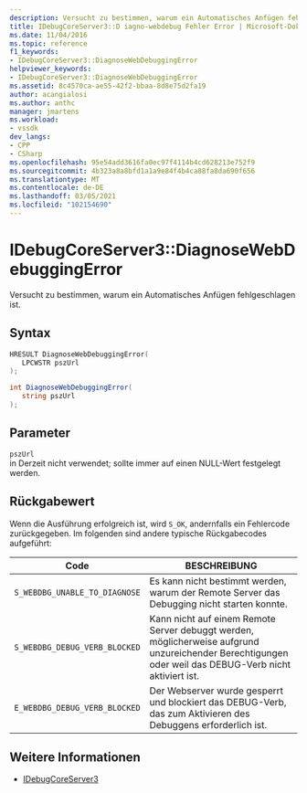 ```yaml
---
description: Versucht zu bestimmen, warum ein Automatisches Anfügen fehlgeschlagen ist.
title: IDebugCoreServer3::D iagno-webdebug Fehler Error | Microsoft-Dokumentation
ms.date: 11/04/2016
ms.topic: reference
f1_keywords:
- IDebugCoreServer3::DiagnoseWebDebuggingError
helpviewer_keywords:
- IDebugCoreServer3::DiagnoseWebDebuggingError
ms.assetid: 8c4570ca-ae55-42f2-bbaa-8d8e75d2fa19
author: acangialosi
ms.author: anthc
manager: jmartens
ms.workload:
- vssdk
dev_langs:
- CPP
- CSharp
ms.openlocfilehash: 95e54add3616fa0ec97f4114b4cd628213e752f9
ms.sourcegitcommit: 4b323a8a8bfd1a1a9e84f4b4ca88fa8da690f656
ms.translationtype: MT
ms.contentlocale: de-DE
ms.lasthandoff: 03/05/2021
ms.locfileid: "102154690"
---
```

# <a name="idebugcoreserver3diagnosewebdebuggingerror"></a>IDebugCoreServer3::DiagnoseWebDebuggingError
Versucht zu bestimmen, warum ein Automatisches Anfügen fehlgeschlagen ist.

## <a name="syntax"></a>Syntax

```cpp
HRESULT DiagnoseWebDebuggingError(
   LPCWSTR pszUrl
);
```

```csharp
int DiagnoseWebDebuggingError(
   string pszUrl
);
```

## <a name="parameters"></a>Parameter
`pszUrl`\
in Derzeit nicht verwendet; sollte immer auf einen NULL-Wert festgelegt werden.

## <a name="return-value"></a>Rückgabewert
 Wenn die Ausführung erfolgreich ist, wird `S_OK`, andernfalls ein Fehlercode zurückgegeben. Im folgenden sind andere typische Rückgabecodes aufgeführt:

|Code|BESCHREIBUNG|
|----------|-----------------|
|`S_WEBDBG_UNABLE_TO_DIAGNOSE`|Es kann nicht bestimmt werden, warum der Remote Server das Debugging nicht starten konnte.|
|`S_WEBDBG_DEBUG_VERB_BLOCKED`|Kann nicht auf einem Remote Server debuggt werden, möglicherweise aufgrund unzureichender Berechtigungen oder weil das DEBUG-Verb nicht aktiviert ist.|
|`E_WEBDBG_DEBUG_VERB_BLOCKED`|Der Webserver wurde gesperrt und blockiert das DEBUG-Verb, das zum Aktivieren des Debuggens erforderlich ist.|

## <a name="see-also"></a>Weitere Informationen
- [IDebugCoreServer3](../../../extensibility/debugger/reference/idebugcoreserver3.md)
